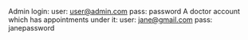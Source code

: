 Admin login: user: user@admin.com pass: password
A doctor account which has appointments under it: user: jane@gmail.com pass: janepassword
